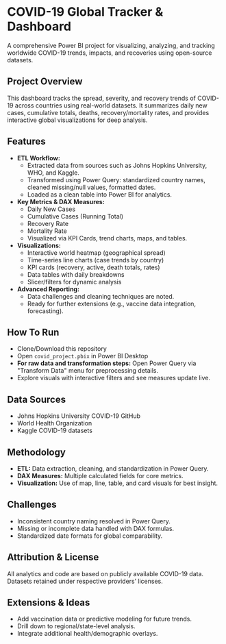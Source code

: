 # COVID-19 Global Tracker & Dashboard

A comprehensive Power BI project for visualizing, analyzing, and tracking worldwide COVID-19 trends, impacts, and recoveries using open-source datasets.

## Project Overview

This dashboard tracks the spread, severity, and recovery trends of COVID-19 across countries using real-world datasets. It summarizes daily new cases, cumulative totals, deaths, recovery/mortality rates, and provides interactive global visualizations for deep analysis.

## Features

*   **ETL Workflow:**
    *   Extracted data from sources such as Johns Hopkins University, WHO, and Kaggle.
    *   Transformed using Power Query: standardized country names, cleaned missing/null values, formatted dates.
    *   Loaded as a clean table into Power BI for analytics.
*   **Key Metrics & DAX Measures:**
    *   Daily New Cases
    *   Cumulative Cases (Running Total)
    *   Recovery Rate
    *   Mortality Rate
    *   Visualized via KPI Cards, trend charts, maps, and tables.
*   **Visualizations:**
    *   Interactive world heatmap (geographical spread)
    *   Time-series line charts (case trends by country)
    *   KPI cards (recovery, active, death totals, rates)
    *   Data tables with daily breakdowns
    *   Slicer/filters for dynamic analysis
*   **Advanced Reporting:**
    *   Data challenges and cleaning techniques are noted.
    *   Ready for further extensions (e.g., vaccine data integration, forecasting).

## How To Run

*   Clone/Download this repository
*   Open `covid_project.pbix` in Power BI Desktop
*   **For raw data and transformation steps:** Open Power Query via "Transform Data" menu for preprocessing details.
*   Explore visuals with interactive filters and see measures update live.

## Data Sources

*   Johns Hopkins University COVID-19 GitHub
*   World Health Organization
*   Kaggle COVID-19 datasets

## Methodology

*   **ETL:** Data extraction, cleaning, and standardization in Power Query.
*   **DAX Measures:** Multiple calculated fields for core metrics.
*   **Visualization:** Use of map, line, table, and card visuals for best insight.

## Challenges

*   Inconsistent country naming resolved in Power Query.
*   Missing or incomplete data handled with DAX formulas.
*   Standardized date formats for global comparability.

## Attribution & License

All analytics and code are based on publicly available COVID-19 data. Datasets retained under respective providers’ licenses.

## Extensions & Ideas

*   Add vaccination data or predictive modeling for future trends.
*   Drill down to regional/state-level analysis.
*   Integrate additional health/demographic overlays.
